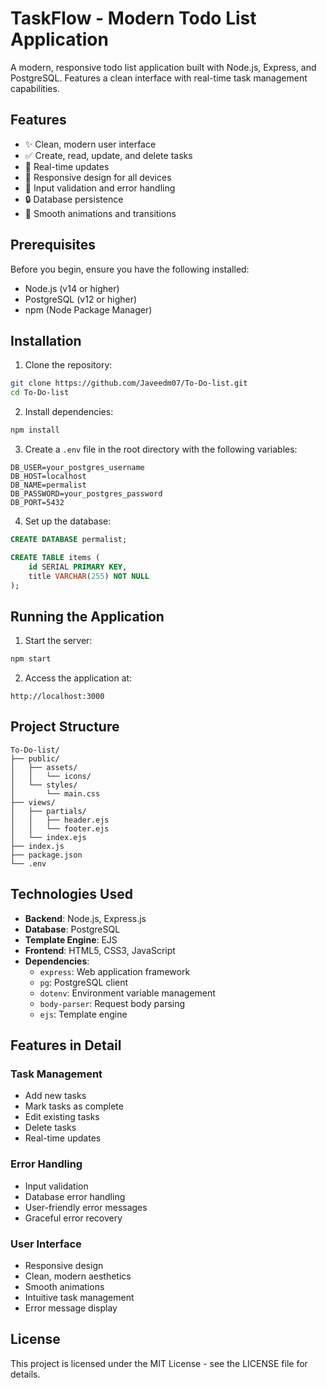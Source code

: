 # TaskFlow - Modern Todo List Application

A modern, responsive todo list application built with Node.js, Express, and PostgreSQL. Features a clean interface with real-time task management capabilities.

## Features

- ✨ Clean, modern user interface
- ✅ Create, read, update, and delete tasks
- 🔄 Real-time updates
- 📱 Responsive design for all devices
- 🎯 Input validation and error handling
- 🔒 Database persistence
- 💫 Smooth animations and transitions

## Prerequisites

Before you begin, ensure you have the following installed:
- Node.js (v14 or higher)
- PostgreSQL (v12 or higher)
- npm (Node Package Manager)

## Installation

1. Clone the repository:
```bash
git clone https://github.com/Javeedm07/To-Do-list.git
cd To-Do-list
```

2. Install dependencies:
```bash
npm install
```

3. Create a `.env` file in the root directory with the following variables:
```env
DB_USER=your_postgres_username
DB_HOST=localhost
DB_NAME=permalist
DB_PASSWORD=your_postgres_password
DB_PORT=5432
```

4. Set up the database:
```sql
CREATE DATABASE permalist;

CREATE TABLE items (
    id SERIAL PRIMARY KEY,
    title VARCHAR(255) NOT NULL
);
```

## Running the Application

1. Start the server:
```bash
npm start
```

2. Access the application at:
```
http://localhost:3000
```

## Project Structure

```
To-Do-list/
├── public/
│   ├── assets/
│   │   └── icons/
│   └── styles/
│       └── main.css
├── views/
│   ├── partials/
│   │   ├── header.ejs
│   │   └── footer.ejs
│   └── index.ejs
├── index.js
├── package.json
└── .env
```

## Technologies Used

- **Backend**: Node.js, Express.js
- **Database**: PostgreSQL
- **Template Engine**: EJS
- **Frontend**: HTML5, CSS3, JavaScript
- **Dependencies**:
  - `express`: Web application framework
  - `pg`: PostgreSQL client
  - `dotenv`: Environment variable management
  - `body-parser`: Request body parsing
  - `ejs`: Template engine

## Features in Detail

### Task Management
- Add new tasks
- Mark tasks as complete
- Edit existing tasks
- Delete tasks
- Real-time updates

### Error Handling
- Input validation
- Database error handling
- User-friendly error messages
- Graceful error recovery

### User Interface
- Responsive design
- Clean, modern aesthetics
- Smooth animations
- Intuitive task management
- Error message display


## License

This project is licensed under the MIT License - see the LICENSE file for details.
